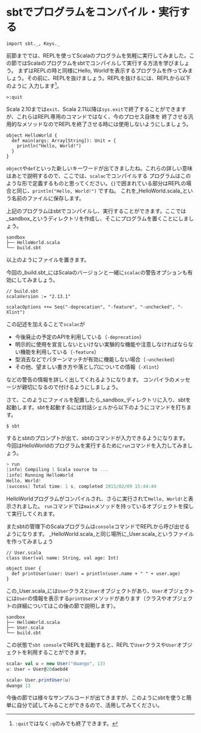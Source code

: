 # sbtでプログラムをコンパイル・実行する

```tut:invisible
import sbt._, Keys._
```

前節まででは、REPLを使ってScalaのプログラムを気軽に実行してみました。この節ではScalaのプログラムをsbtでコンパイルして実行する方法を学びましょう。
まずはREPLの時と同様にHello, World!を表示するプログラムを作ってみましょう。その前に、REPLを抜けましょう。REPLを抜けるには、REPLから以下のように
入力します[^repl-quit]。

```
>:quit
```

Scala 2.10までは`exit`、Scala 2.11以降は`sys.exit`で終了することができますが、これらはREPL専用のコマンドではなく、今のプロセス自体を
終了させる汎用的なメソッドなのでREPLを終了させる時には使用しないようにしましょう。

```tut:silent
object HelloWorld {
  def main(args: Array[String]): Unit = {
    println("Hello, World!")
  }
}
```

`object`や`def`といった新しいキーワードが出てきましたね。これらの詳しい意味はあとで説明するので、ここでは、`scalac`でコンパイルする
プログラムはこのような形で定義するものと思ってください。`{}`で囲まれている部分はREPLの場合と同じ、```println("Hello, World!")``` ですね。 これを_HelloWorld.scala_という名前のファイルに保存します。

上記のプログラムはsbtでコンパイルし、実行することができます。ここでは_sandbox_というディレクトリを作成し、そこにプログラムを置くことにしましょう。

```
sandbox
├── HelloWorld.scala
└── build.sbt
```

以上のようにファイルを置きます。

今回の_build.sbt_にはScalaのバージョンと一緒に`scalac`の警告オプションも有効にしてみましょう。

```tut:silent
// build.sbt
scalaVersion := "2.13.1"

scalacOptions ++= Seq("-deprecation", "-feature", "-unchecked", "-Xlint")
```

この記述を加えることで`scalac`が

- 今後廃止の予定のAPIを利用している（`-deprecation`）
- 明示的に使用を宣言しないといけない実験的な機能や注意しなければならない機能を利用している（`-feature`）
- 型消去などでパターンマッチが有効に機能しない場合（`-unchecked`）
- その他、望ましい書き方や落とし穴についての情報（`-Xlint`）

などの警告の情報を詳しく出してくれるようになります。
コンパイラのメッセージが親切になるので付けるようにしましょう。

さて、このようにファイルを配置したら_sandbox_ディレクトリに入り、sbtを起動します。sbtを起動するには対話シェルから以下のようにコマンドを打ちます。

```
$ sbt
```

するとsbtのプロンプトが出て、sbtのコマンドが入力できるようになります。
今回はHelloWorldのプログラムを実行するために`run`コマンドを入力してみましょう。

```scala
> run
[info] Compiling 1 Scala source to ...
[info] Running HelloWorld
Hello, World!
[success] Total time: 1 s, completed 2015/02/09 15:44:44
```

HelloWorldプログラムがコンパイルされ、さらに実行されて`Hello, World!`と表示されました。
`run`コマンドでは`main`メソッドを持っているオブジェクトを探して実行してくれます。

またsbtの管理下のScalaプログラムは`console`コマンドでREPLから呼び出せるようになります。
_HelloWorld.scala_と同じ場所に_User.scala_というファイルを作ってみましょう

```tut:silent
// User.scala
class User(val name: String, val age: Int)

object User {
  def printUser(user: User) = println(user.name + " " + user.age)
}
```

この_User.scala_には`User`クラスと`User`オブジェクトがあり、`User`オブジェクトには`User`の情報を表示する`printUser`メソッドがあります（クラスやオブジェクトの詳細についてはこの後の節で説明します）。

```
sandbox
├── HelloWorld.scala
├── User.scala
└── build.sbt
```

この状態で`sbt console`でREPLを起動すると、REPLで`User`クラスや`User`オブジェクトを利用することができます。

```scala
scala> val u = new User("dwango", 13)
u: User = User@20daebd4

scala> User.printUser(u)
dwango 13
```

今後の節では様々なサンプルコードが出てきますが、このようにsbtを使うと簡単に自分で試してみることができるので、活用してみてください。

[^repl-quit]: `:quit`ではなく`:q`のみでも終了できます。
